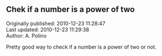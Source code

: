 ## Chek if a number is a power of two  
Originally published: 2010-12-23 11:28:47  
Last updated: 2010-12-23 11:29:38  
Author: A. Polino  
  
Pretty good way to check if a number is a power of two or not.
